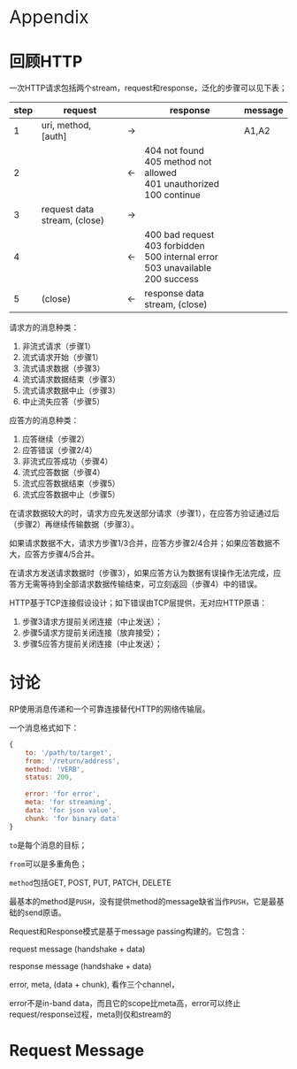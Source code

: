 <span style="font-size:24pt;">Appendix</span>



# 回顾HTTP

一次HTTP请求包括两个stream，request和response，泛化的步骤可以见下表；


| step | request             |    | response | message |
|------|---------------------|----|----------|---------|
| 1    | uri, method, [auth] | -> |          | A1,A2   |
| 2    |                     | <- |404 not found<br/>405 method not allowed<br/>401 unauthorized<br/>100 continue |
| 3    | request data stream, (close) | -> ||
| 4    |			         | <- |400 bad request<br/>403 forbidden<br/>500 internal error<br/>503 unavailable<br/>200 success|
| 5    |  (close)                   | <- | response data stream, (close) |



请求方的消息种类：

1. 非流式请求（步骤1）
2. 流式请求开始（步骤1）
3. 流式请求数据（步骤3）
4. 流式请求数据结束（步骤3）
5. 流式请求数据中止（步骤3）
6. 中止流失应答（步骤5）

应答方的消息种类：

1. 应答继续（步骤2）
2. 应答错误（步骤2/4）
3. 非流式应答成功（步骤4）
4. 流式应答数据（步骤4）
5. 流式应答数据结束（步骤5）
6. 流式应答数据中止（步骤5）





在请求数据较大的时，请求方应先发送部分请求（步骤1），在应答方验证通过后（步骤2）再继续传输数据（步骤3）。

如果请求数据不大，请求方步骤1/3合并，应答方步骤2/4合并；如果应答数据不大，应答方步骤4/5合并。

在请求方发送请求数据时（步骤3），如果应答方认为数据有误操作无法完成，应答方无需等待到全部请求数据传输结束，可立刻返回（步骤4）中的错误。

HTTP基于TCP连接假设设计；如下错误由TCP层提供，无对应HTTP原语：

1. 步骤3请求方提前关闭连接（中止发送）；
3. 步骤5请求方提前关闭连接（放弃接受）；
3. 步骤5应答方提前关闭连接（中止发送）；

# 讨论

RP使用消息传递和一个可靠连接替代HTTP的网络传输层。

一个消息格式如下：

```js
{
    to: '/path/to/target',
    from: '/return/address',
    method: 'VERB',
    status: 200,
        
    error: 'for error',        
    meta: 'for streaming',
    data: 'for json value',
    chunk: 'for binary data'
}
```

`to`是每个消息的目标；

`from`可以是多重角色；

`method`包括GET, POST, PUT, PATCH, DELETE



















最基本的method是`PUSH`，没有提供method的message缺省当作`PUSH`，它是最基础的send原语。

Request和Response模式是基于message passing构建的。它包含：

request message (handshake + data)

response message (handshake + data)

error, meta, (data + chunk), 看作三个channel，

error不是in-band data，而且它的scope比meta高，error可以终止request/response过程，meta则仅和stream的



# Request Message

